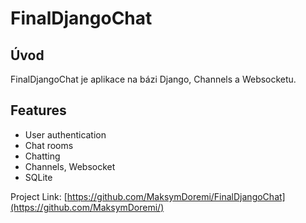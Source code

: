 # FinalDjangoChat

## Úvod
FinalDjangoChat je aplikace na bázi Django, Channels a  Websocketu.

## Features
- User authentication
- Chat rooms
- Chatting
- Channels, Websocket
- SQLite


Project Link: [https://github.com/MaksymDoremi/FinalDjangoChat](https://github.com/MaksymDoremi/)
